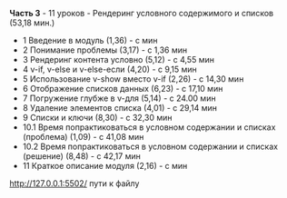 **Часть 3** - 11 уроков - Рендеринг условного содержимого и списков (53,18 мин.)

- 1 Введение в модуль   (1,36) - с  мин
- 2 Понимание проблемы  (3,17) - с 1,36 мин
- 3 Рендеринг контента условно  (5,12) - с 4,55 мин
- 4 v-if, v-else и v-else-если  (4,20) - с 9,15 мин
- 5 Использование v-show вместо v-if  (2,26) - с 14,30 мин
- 6 Отображение списков данных  (6,23) - с 17,10 мин
- 7 Погружение глубже в v-для  (5,14) - с 24.00 мин
- 8 Удаление элементов списка  (4,01) - с 29,14 мин
- 9 Списки и ключи  (8,30) - с 32,30 мин
- 10.1 Время попрактиковаться в условном содержании и списках (проблема)  (1,09) - с 41,08 мин
- 10.2 Время попрактиковаться в условном содержании и списках (решение)  (8,48) - с 42,17 мин
- 11 Краткое описание модуля  (2,16) - с  мин



http://127.0.0.1:5502/ пути к файлу